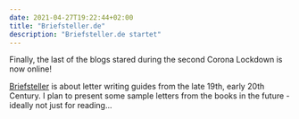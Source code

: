 ```yaml
---
date: 2021-04-27T19:22:44+02:00
title: "Briefsteller.de"
description: "Briefsteller.de startet"
---
```


Finally, the last of the blogs stared during the second Corona Lockdown is now online!

[Briefsteller](https://briefsteller.de) is about letter writing guides from the late 19th, early 20th Century. I plan to present some sample letters from the books in the future - ideally not just for reading...

